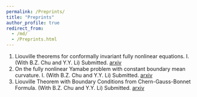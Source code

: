```yaml
---
permalink: /Preprints/
title: "Preprints"
author_profile: true
redirect_from: 
  - /md/
  - /Preprints.html
---
```

  1. Liouville theorems for conformally invariant fully nonlinear equations. I. (With B.Z. Chu and Y.Y. Li) Submitted. [arxiv](https://arxiv.org/abs/2311.07542)
  2. On the fully nonlinear Yamabe problem with constant boundary mean curvature. I. (With B.Z. Chu and Y.Y. Li) Submitted. [arxiv](https://arxiv.org/abs/2410.09683)
  3. Liouville Theorem with Boundary Conditions from Chern-Gauss-Bonnet Formula. (With B.Z. Chu and Y.Y. Li) Submitted. [arxiv](https://arxiv.org/abs/2410.16384)
